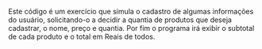 Este código é um exercício que simula o cadastro de algumas informações do usuário, solicitando-o a decidir a quantia de produtos que deseja cadastrar, o nome, preço
e quantia. Por fim o programa irá exibir o subtotal de cada produto e o total em Reais de todos.
